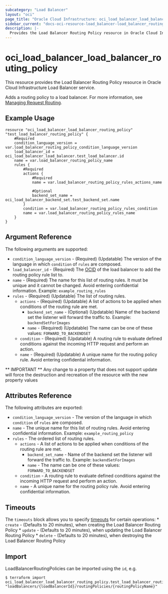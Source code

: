```yaml
---
subcategory: "Load Balancer"
layout: "oci"
page_title: "Oracle Cloud Infrastructure: oci_load_balancer_load_balancer_routing_policy"
sidebar_current: "docs-oci-resource-load_balancer-load_balancer_routing_policy"
description: |-
  Provides the Load Balancer Routing Policy resource in Oracle Cloud Infrastructure Load Balancer service
---
```


# oci_load_balancer_load_balancer_routing_policy
This resource provides the Load Balancer Routing Policy resource in Oracle Cloud Infrastructure Load Balancer service.

Adds a routing policy to a load balancer. For more information, see
[Managing Request Routing](https://docs.cloud.oracle.com/iaas/Content/Balance/Tasks/managingrequest.htm).


## Example Usage

```hcl
resource "oci_load_balancer_load_balancer_routing_policy" "test_load_balancer_routing_policy" {
	#Required
	condition_language_version = var.load_balancer_routing_policy_condition_language_version
	load_balancer_id = oci_load_balancer_load_balancer.test_load_balancer.id
	name = var.load_balancer_routing_policy_name
	rules {
		#Required
		actions {
			#Required
			name = var.load_balancer_routing_policy_rules_actions_name

			#Optional
			backend_set_name = oci_load_balancer_backend_set.test_backend_set.name
		}
		condition = var.load_balancer_routing_policy_rules_condition
		name = var.load_balancer_routing_policy_rules_name
	}
}
```

## Argument Reference

The following arguments are supported:

* `condition_language_version` - (Required) (Updatable) The version of the language in which `condition` of `rules` are composed. 
* `load_balancer_id` - (Required) The [OCID](https://docs.cloud.oracle.com/iaas/Content/General/Concepts/identifiers.htm) of the load balancer to add the routing policy rule list to.
* `name` - (Required) The name for this list of routing rules. It must be unique and it cannot be changed. Avoid entering confidential information.  Example: `example_routing_rules` 
* `rules` - (Required) (Updatable) The list of routing rules.
	* `actions` - (Required) (Updatable) A list of actions to be applied when conditions of the routing rule are met. 
		* `backend_set_name` - (Optional) (Updatable) Name of the backend set the listener will forward the traffic to.  Example: `backendSetForImages` 
		* `name` - (Required) (Updatable) The name can be one of these values: `FORWARD_TO_BACKENDSET`
	* `condition` - (Required) (Updatable) A routing rule to evaluate defined conditions against the incoming HTTP request and perform an action. 
	* `name` - (Required) (Updatable) A unique name for the routing policy rule. Avoid entering confidential information. 


** IMPORTANT **
Any change to a property that does not support update will force the destruction and recreation of the resource with the new property values

## Attributes Reference

The following attributes are exported:

* `condition_language_version` - The version of the language in which `condition` of `rules` are composed. 
* `name` - The unique name for this list of routing rules. Avoid entering confidential information.  Example: `example_routing_policy` 
* `rules` - The ordered list of routing rules.
	* `actions` - A list of actions to be applied when conditions of the routing rule are met. 
		* `backend_set_name` - Name of the backend set the listener will forward the traffic to.  Example: `backendSetForImages` 
		* `name` - The name can be one of these values: `FORWARD_TO_BACKENDSET`
	* `condition` - A routing rule to evaluate defined conditions against the incoming HTTP request and perform an action. 
	* `name` - A unique name for the routing policy rule. Avoid entering confidential information. 

## Timeouts

The `timeouts` block allows you to specify [timeouts](https://registry.terraform.io/providers/oracle/oci/latest/docs/guides/changing_timeouts) for certain operations:
	* `create` - (Defaults to 20 minutes), when creating the Load Balancer Routing Policy
	* `update` - (Defaults to 20 minutes), when updating the Load Balancer Routing Policy
	* `delete` - (Defaults to 20 minutes), when destroying the Load Balancer Routing Policy


## Import

LoadBalancerRoutingPolicies can be imported using the `id`, e.g.

```
$ terraform import oci_load_balancer_load_balancer_routing_policy.test_load_balancer_routing_policy "loadBalancers/{loadBalancerId}/routingPolicies/{routingPolicyName}" 
```

